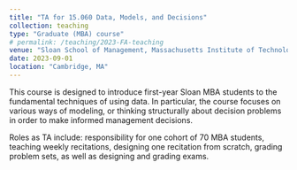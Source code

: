 ```yaml
---
title: "TA for 15.060 Data, Models, and Decisions"
collection: teaching
type: "Graduate (MBA) course"
# permalink: /teaching/2023-FA-teaching
venue: "Sloan School of Management, Massachusetts Institute of Technology"
date: 2023-09-01
location: "Cambridge, MA"
---
```


This course is designed to introduce first-year Sloan MBA students to the fundamental techniques of using data. In particular, the course focuses on various ways of modeling, or thinking structurally about decision problems in order to make informed management decisions.

Roles as TA include: responsibility for one cohort of 70 MBA students, teaching weekly recitations, designing one recitation from scratch, grading problem sets, as well as designing and grading exams. 

